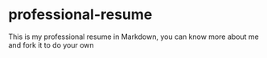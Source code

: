 # professional-resume
This is my professional resume in Markdown, you can know more about me and fork it to do your own
